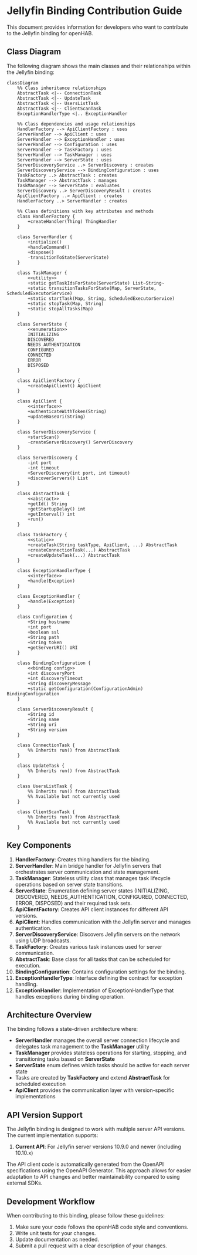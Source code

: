 # Jellyfin Binding Contribution Guide

This document provides information for developers who want to contribute to the Jellyfin binding for openHAB.

## Class Diagram

The following diagram shows the main classes and their relationships within the Jellyfin binding:

```mermaid
classDiagram
    %% Class inheritance relationships
    AbstractTask <|-- ConnectionTask
    AbstractTask <|-- UpdateTask
    AbstractTask <|-- UsersListTask
    AbstractTask <|-- ClientScanTask
    ExceptionHandlerType <|.. ExceptionHandler
    
    %% Class dependencies and usage relationships
    HandlerFactory --> ApiClientFactory : uses
    ServerHandler --> ApiClient : uses
    ServerHandler --> ExceptionHandler : uses
    ServerHandler --> Configuration : uses
    ServerHandler --> TaskFactory : uses
    ServerHandler --> TaskManager : uses
    ServerHandler --> ServerState : uses
    ServerDiscoveryService ..> ServerDiscovery : creates
    ServerDiscoveryService --> BindingConfiguration : uses
    TaskFactory ..> AbstractTask : creates
    TaskManager --> AbstractTask : manages
    TaskManager --> ServerState : evaluates
    ServerDiscovery ..> ServerDiscoveryResult : creates
    ApiClientFactory ..> ApiClient : creates
    HandlerFactory ..> ServerHandler : creates
    
    %% Class definitions with key attributes and methods
    class HandlerFactory {
        +createHandler(Thing) ThingHandler
    }
    
    class ServerHandler {
        +initialize()
        +handleCommand()
        +dispose()
        -transitionToState(ServerState)
    }
    
    class TaskManager {
        <<utility>>
        +static getTaskIdsForState(ServerState) List~String~
        +static transitionTasksForState(Map, ServerState, ScheduledExecutorService)
        +static startTask(Map, String, ScheduledExecutorService)
        +static stopTask(Map, String)
        +static stopAllTasks(Map)
    }
    
    class ServerState {
        <<enumeration>>
        INITIALIZING
        DISCOVERED
        NEEDS_AUTHENTICATION
        CONFIGURED
        CONNECTED
        ERROR
        DISPOSED
    }
    
    class ApiClientFactory {
        +createApiClient() ApiClient
    }
    
    class ApiClient {
        <<interface>>
        +authenticateWithToken(String)
        +updateBaseUri(String)
    }
    
    class ServerDiscoveryService {
        +startScan()
        -createServerDiscovery() ServerDiscovery
    }
    
    class ServerDiscovery {
        -int port
        -int timeout
        +ServerDiscovery(int port, int timeout)
        +discoverServers() List
    }
    
    class AbstractTask {
        <<abstract>>
        +getId() String
        +getStartupDelay() int
        +getInterval() int
        +run()
    }
    
    class TaskFactory {
        <<static>>
        +createTask(String taskType, ApiClient, ...) AbstractTask
        +createConnectionTask(...) AbstractTask
        +createUpdateTask(...) AbstractTask
    }
    
    class ExceptionHandlerType {
        <<interface>>
        +handle(Exception)
    }
    
    class ExceptionHandler {
        +handle(Exception)
    }
    
    class Configuration {
        +String hostname
        +int port
        +boolean ssl
        +String path
        +String token
        +getServerURI() URI
    }
    
    class BindingConfiguration {
        <<binding config>>
        +int discoveryPort
        +int discoveryTimeout
        +String discoveryMessage
        +static getConfiguration(ConfigurationAdmin) BindingConfiguration
    }
    
    class ServerDiscoveryResult {
        +String id
        +String name
        +String uri
        +String version
    }
    
    class ConnectionTask {
        %% Inherits run() from AbstractTask
    }
    
    class UpdateTask {
        %% Inherits run() from AbstractTask
    }
    
    class UsersListTask {
        %% Inherits run() from AbstractTask
        %% Available but not currently used
    }
    
    class ClientScanTask {
        %% Inherits run() from AbstractTask
        %% Available but not currently used
    }
```

## Key Components

1. **HandlerFactory**: Creates thing handlers for the binding.
2. **ServerHandler**: Main bridge handler for Jellyfin servers that orchestrates server communication and state management.
3. **TaskManager**: Stateless utility class that manages task lifecycle operations based on server state transitions.
4. **ServerState**: Enumeration defining server states (INITIALIZING, DISCOVERED, NEEDS_AUTHENTICATION, CONFIGURED, CONNECTED, ERROR, DISPOSED) and their required task sets.
5. **ApiClientFactory**: Creates API client instances for different API versions.
6. **ApiClient**: Handles communication with the Jellyfin server and manages authentication.
7. **ServerDiscoveryService**: Discovers Jellyfin servers on the network using UDP broadcasts.
8. **TaskFactory**: Creates various task instances used for server communication.
9. **AbstractTask**: Base class for all tasks that can be scheduled for execution.
10. **BindingConfiguration**: Contains configuration settings for the binding.
11. **ExceptionHandlerType**: Interface defining the contract for exception handling.
12. **ExceptionHandler**: Implementation of ExceptionHandlerType that handles exceptions during binding operation.

## Architecture Overview

The binding follows a state-driven architecture where:

- **ServerHandler** manages the overall server connection lifecycle and delegates task management to the **TaskManager** utility
- **TaskManager** provides stateless operations for starting, stopping, and transitioning tasks based on **ServerState**
- **ServerState** enum defines which tasks should be active for each server state
- Tasks are created by **TaskFactory** and extend **AbstractTask** for scheduled execution
- **ApiClient** provides the communication layer with version-specific implementations

## API Version Support

The Jellyfin binding is designed to work with multiple server API versions.
The current implementation supports:

1. **Current API**: For Jellyfin server versions 10.9.0 and newer (including 10.10.x)

The API client code is automatically generated from the OpenAPI specifications using the OpenAPI Generator.
This approach allows for easier adaptation to API changes and better maintainability compared to using external SDKs.

## Development Workflow

When contributing to this binding, please follow these guidelines:

1. Make sure your code follows the openHAB code style and conventions.
2. Write unit tests for your changes.
3. Update documentation as needed.
4. Submit a pull request with a clear description of your changes.
